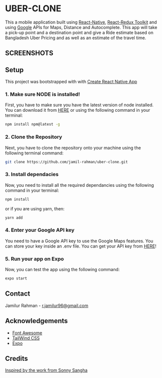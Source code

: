 # UBER-CLONE
This a mobile application built using [React-Native](https://reactnative.dev/), [React-Redux Toolkit](https://redux-toolkit.js.org/introduction/getting-started) and using [Google](https://console.cloud.google.com/) APIs for Maps, Distance and Autocomplete. This app will take a pick-up point and a destination point and give a Ride estimate based on Bangladesh Uber Pricing and as well as an estimate of the travel time. 


## SCREENSHOTS


## Setup
This project was bootstrapped with with [Create React Native App](https://github.com/expo/create-react-native-app)

### 1. Make sure NODE is installed!
First, you have to make sure you have the latest version of node installed. You can download it from [HERE](https://nodejs.org/en/download/)
or using the following command in your terminal:
```bash
npm install npm@latest -g
```

### 2. Clone the Repository
Next, you have to clone the repository onto your machine using the following terminal command:
```bash
git clone https://github.com/jamil-rahman/uber-clone.git
```
### 3. Install dependacies
Now, you need to install all the required dependancies using the following command in your terminal:
```bash
npm install
```
or if you are using yarn, then: 
```bash
yarn add
```
### 4. Enter your Google API key
You need to have a Google API key to use the Google Maps features. You can store your key inside an .env file. You can get your API key from [HERE](https://console.cloud.google.com/)!

### 5. Run your app on Expo
Now, you can test the app using the following command:
```bash
expo start
```

## Contact
Jamilur Rahman - [r.jamilur96@gmail.com](r.jamilur96@gmail.com)

## Acknowledgements

* [Font Awesome](https://fontawesome.com/)
* [TailWind CSS](https://tailwindcss.com/)
* [Expo](https://expo.dev/)

## Credits
[Inspired by the work from Sonny Sangha](https://github.com/sonnysangha)
